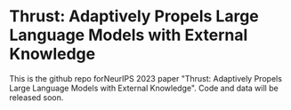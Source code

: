 # Thrust: Adaptively Propels Large Language Models with External Knowledge
This is the github repo forNeurIPS 2023 paper "Thrust: Adaptively Propels Large Language Models with External Knowledge". Code and data will be released soon.
